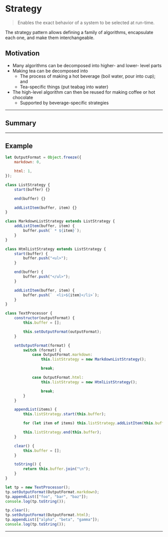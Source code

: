# Strategy

> Enables the exact behavior of a system to be selected at run-time.

The strategy pattern allows defining a family of algorithms, encapsulate each one, and make them interchangeable.

## Motivation

- Many algorithms can be decomposed into higher- and lower- level parts
- Making tea can be decomposed into
  - The process of making a hot beverage (boil water, pour into cup); and
  - Tea-specific things (put teabag into water)
- The high-level algorithm can then be reused for making coffee or hot chocolate
  - Supported by beverage-specific strategies

---

## Summary



---

## Example

```js
let OutputFormat = Object.freeze({
	markdown: 0,

	html: 1,
});

class ListStrategy {
	start(buffer) {}

	end(buffer) {}

	addListItem(buffer, item) {}
}

class MarkdownListStrategy extends ListStrategy {
	addListItem(buffer, item) {
		buffer.push(` * ${item}`);
	}
}

class HtmlListStrategy extends ListStrategy {
	start(buffer) {
		buffer.push("<ul>");
	}

	end(buffer) {
		buffer.push("</ul>");
	}

	addListItem(buffer, item) {
		buffer.push(`  <li>${item}</li>`);
	}
}

class TextProcessor {
	constructor(outputFormat) {
		this.buffer = [];

		this.setOutputFormat(outputFormat);
	}

	setOutputFormat(format) {
		switch (format) {
			case OutputFormat.markdown:
				this.listStrategy = new MarkdownListStrategy();

				break;

			case OutputFormat.html:
				this.listStrategy = new HtmlListStrategy();

				break;
		}
	}

	appendList(items) {
		this.listStrategy.start(this.buffer);

		for (let item of items) this.listStrategy.addListItem(this.buffer, item);

		this.listStrategy.end(this.buffer);
	}

	clear() {
		this.buffer = [];
	}

	toString() {
		return this.buffer.join("\n");
	}
}

let tp = new TextProcessor();
tp.setOutputFormat(OutputFormat.markdown);
tp.appendList(["foo", "bar", "baz"]);
console.log(tp.toString());

tp.clear();
tp.setOutputFormat(OutputFormat.html);
tp.appendList(["alpha", "beta", "gamma"]);
console.log(tp.toString());
```

---
